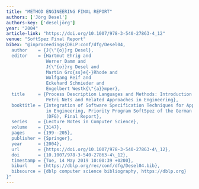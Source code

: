 ```yaml
---
title: "METHOD ENGINEERING FINAL REPORT"
authors: ['Jörg Desel']
authors-key: ['deseljörg']
year: "2004"
article-link: "https://doi.org/10.1007/978-3-540-27863-4_12"
venue: "SoftSpez Final Report"
bibex: "@inproceedings{DBLP:conf/dfg/Desel04,
  author    = {J{\"{o}}rg Desel},
  editor    = {Hartmut Ehrig and
               Werner Damm and
               J{\"{o}}rg Desel and
               Martin Gro{ss}e{-}Rhode and
               Wolfgang Reif and
               Eckehard Schnieder and
               Engelbert Westk{\"{a}}mper},
  title     = {Process Description Languages and Methods: Introduction to the Chapter
               Petri Nets and Related Approaches in Engineering},
  booktitle = {Integration of Software Specification Techniques for Applications
               in Engineering, Priority Program SoftSpez of the German Research Foundation
               (DFG), Final Report},
  series    = {Lecture Notes in Computer Science},
  volume    = {3147},
  pages     = {199--205},
  publisher = {Springer},
  year      = {2004},
  url       = {https://doi.org/10.1007/978-3-540-27863-4\_12},
  doi       = {10.1007/978-3-540-27863-4\_12},
  timestamp = {Tue, 14 May 2019 10:00:39 +0200},
  biburl    = {https://dblp.org/rec/conf/dfg/Desel04.bib},
  bibsource = {dblp computer science bibliography, https://dblp.org}
}"
---
```

